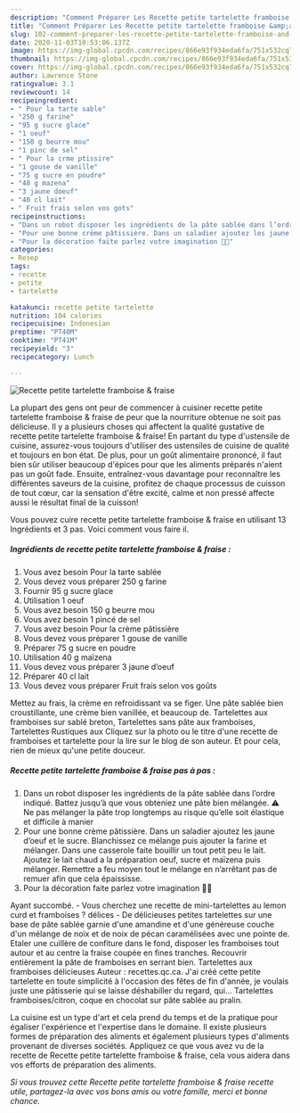 ```yaml
---
description: "Comment Préparer Les Recette petite tartelette framboise &amp;amp; fraise"
title: "Comment Préparer Les Recette petite tartelette framboise &amp;amp; fraise"
slug: 102-comment-preparer-les-recette-petite-tartelette-framboise-and-amp-fraise
date: 2020-11-03T10:53:06.137Z
image: https://img-global.cpcdn.com/recipes/866e93f934eda6fa/751x532cq70/recette-petite-tartelette-framboise-fraise-photo-principale-de-la-recette.jpg
thumbnail: https://img-global.cpcdn.com/recipes/866e93f934eda6fa/751x532cq70/recette-petite-tartelette-framboise-fraise-photo-principale-de-la-recette.jpg
cover: https://img-global.cpcdn.com/recipes/866e93f934eda6fa/751x532cq70/recette-petite-tartelette-framboise-fraise-photo-principale-de-la-recette.jpg
author: Lawrence Stone
ratingvalue: 3.1
reviewcount: 14
recipeingredient:
- " Pour la tarte sable"
- "250 g farine"
- "95 g sucre glace"
- "1 oeuf"
- "150 g beurre mou"
- "1 pinc de sel"
- " Pour la crme ptissire"
- "1 gouse de vanille"
- "75 g sucre en poudre"
- "40 g mazena"
- "3 jaune doeuf"
- "40 cl lait"
- " Fruit frais selon vos gots"
recipeinstructions:
- "Dans un robot disposer les ingrédients de la pâte sablée dans l’ordre indiqué. Battez jusqu’à que vous obteniez une pâte bien mélangée. ⚠️ Ne pas mélanger la pâte trop longtemps au risque qu’elle soit élastique et difficile à manier"
- "Pour une bonne crème pâtissière. Dans un saladier ajoutez les jaune d’oeuf et le sucre. Blanchissez ce mélange puis ajouter la farine et mélanger. Dans une casserole faite bouillir un tout petit peu le lait. Ajoutez le lait chaud a la préparation oeuf, sucre et maïzena puis mélanger. Remettre a feu moyen tout le mélange en n’arrêtant pas de remuer afin que cela épaississe."
- "Pour la décoration faite parlez votre imagination 🍓🥝"
categories:
- Resep
tags:
- recette
- petite
- tartelette

katakunci: recette petite tartelette 
nutrition: 104 calories
recipecuisine: Indonesian
preptime: "PT40M"
cooktime: "PT41M"
recipeyield: "3"
recipecategory: Lunch

---
```



![Recette petite tartelette framboise &amp; fraise](https://img-global.cpcdn.com/recipes/866e93f934eda6fa/751x532cq70/recette-petite-tartelette-framboise-fraise-photo-principale-de-la-recette.jpg)

La plupart des gens ont peur de commencer à cuisiner recette petite tartelette framboise &amp; fraise de peur que la nourriture obtenue ne soit pas délicieuse. Il y a plusieurs choses qui affectent la qualité gustative de recette petite tartelette framboise &amp; fraise! En partant du type d'ustensile de cuisine, assurez-vous toujours d'utiliser des ustensiles de cuisine de qualité et toujours en bon état. De plus, pour un goût alimentaire prononcé, il faut bien sûr utiliser beaucoup d'épices pour que les aliments préparés n'aient pas un goût fade. Ensuite, entraînez-vous davantage pour reconnaître les différentes saveurs de la cuisine, profitez de chaque processus de cuisson de tout cœur, car la sensation d'être excité, calme et non pressé affecte aussi le résultat final de la cuisson!

<!--inarticleads1-->

Vous pouvez cuire recette petite tartelette framboise &amp; fraise en utilisant 13 Ingrédients et 3 pas. Voici comment vous faire il.

##### Ingrédients de recette petite tartelette framboise &amp; fraise :

1. Vous avez besoin  Pour la tarte sablée
1. Vous devez vous préparer 250 g farine
1. Fournir 95 g sucre glace
1. Utilisation 1 oeuf
1. Vous avez besoin 150 g beurre mou
1. Vous avez besoin 1 pincé de sel
1. Vous avez besoin  Pour la crème pâtissière
1. Vous devez vous préparer 1 gouse de vanille
1. Préparer 75 g sucre en poudre
1. Utilisation 40 g maïzena
1. Vous devez vous préparer 3 jaune d’oeuf
1. Préparer 40 cl lait
1. Vous devez vous préparer  Fruit frais selon vos goûts


Mettez au frais, la crème en refroidissant va se figer. Une pâte sablée bien croustillante, une crème bien vanillée, et beaucoup de. Tartelettes aux framboises sur sablé breton, Tartelettes sans pâte aux framboises, Tartelettes Rustiques aux Cliquez sur la photo ou le titre d&#39;une recette de framboises et tartelette pour la lire sur le blog de son auteur. Et pour cela, rien de mieux qu&#39;une petite douceur. 

<!--inarticleads2-->

##### Recette petite tartelette framboise &amp; fraise pas à pas :

1. Dans un robot disposer les ingrédients de la pâte sablée dans l’ordre indiqué. Battez jusqu’à que vous obteniez une pâte bien mélangée. ⚠️ Ne pas mélanger la pâte trop longtemps au risque qu’elle soit élastique et difficile à manier
1. Pour une bonne crème pâtissière. Dans un saladier ajoutez les jaune d’oeuf et le sucre. Blanchissez ce mélange puis ajouter la farine et mélanger. Dans une casserole faite bouillir un tout petit peu le lait. Ajoutez le lait chaud a la préparation oeuf, sucre et maïzena puis mélanger. Remettre a feu moyen tout le mélange en n’arrêtant pas de remuer afin que cela épaississe.
1. Pour la décoration faite parlez votre imagination 🍓🥝


Ayant succombé. - Vous cherchez une recette de mini-tartelettes au lemon curd et framboises ? délices - De délicieuses petites tartelettes sur une base de pâte sablée garnie d&#39;une amandine et d&#39;une généreuse couche d&#39;un mélange de noix et de noix de pécan caramélisées avec une pointe de. Etaler une cuillère de confiture dans le fond, disposer les framboises tout autour et au centre la fraise coupée en fines tranches. Recouvrir entièrement la pâte de framboises en serrant bien. Tartelettes aux framboises délicieuses Auteur : recettes.qc.ca. J&#39;ai créé cette petite tartelette en toute simplicité à l&#39;occasion des fêtes de fin d&#39;année, je voulais juste une pâtisserie qui se laisse déshabiller du regard, qui… Tartelettes framboises/citron, coque en chocolat sur pâte sablée au pralin. 

<!--inarticleads1-->

<p>
La cuisine est un type d'art et cela prend du temps et de la pratique pour égaliser l'expérience et l'expertise dans le domaine. Il existe plusieurs formes de préparation des aliments et également plusieurs types d'aliments provenant de diverses sociétés. Appliquez ce que vous avez vu de la recette de Recette petite tartelette framboise &amp; fraise, cela vous aidera dans vos efforts de préparation des aliments.
</p>

<p>
<i>Si vous trouvez cette Recette petite tartelette framboise &amp; fraise recette utile, partagez-la avec vos bons amis ou votre famille, merci et bonne chance.</i>
</p>
